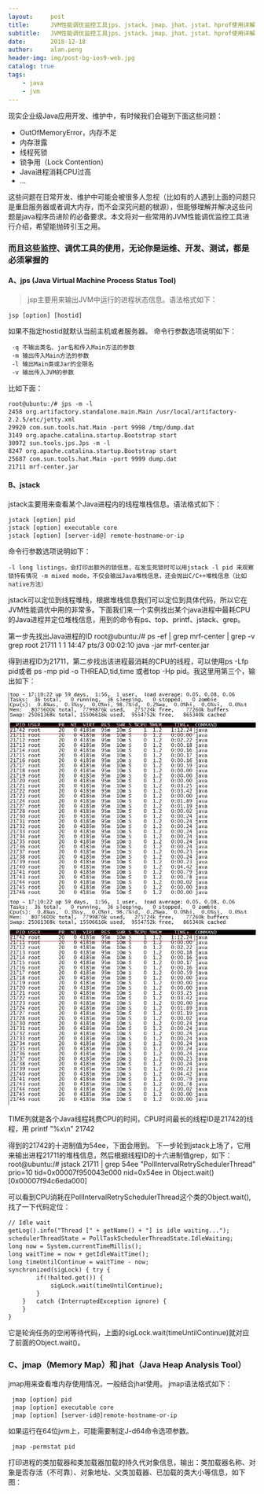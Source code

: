 ```yaml
---
layout:     post
title:      JVM性能调优监控工具jps、jstack、jmap、jhat、jstat、hprof使用详解
subtitle:   JVM性能调优监控工具jps、jstack、jmap、jhat、jstat、hprof使用详解
date:       2018-12-18
author:     alan.peng
header-img: img/post-bg-ios9-web.jpg
catalog: true
tags:
    - java
    - jvm
---
```


现实企业级Java应用开发、维护中，有时候我们会碰到下面这些问题：
- OutOfMemoryError，内存不足
- 内存泄露
- 线程死锁
- 锁争用（Lock Contention）
- Java进程消耗CPU过高
- ...
 
 这些问题在日常开发、维护中可能会被很多人忽视（比如有的人遇到上面的问题只是重启服务器或者调大内存，而不会深究问题的根源），但能够理解并解决这些问题是java程序员进阶的必备要求。本文将对一些常用的JVM性能调优监控工具进行介绍，希望能抛砖引玉之用。

### 而且这些监控、调优工具的使用，无论你是运维、开发、测试，都是必须掌握的
####  A、jps (Java Virtual Machine Process Status Tool)
> jsp主要用来输出JVM中运行的进程状态信息。语法格式如下：

    jsp [option] [hostid]

 如果不指定hostid就默认当前主机或者服务器。
 命令行参数选项说明如下：

     -q 不输出类名、jar名和传入Main方法的参数
     -m 输出传入Main方法的参数
     -l 输出Main类或Jar的全限名
     -v 输出传入JVM的参数

比如下面：
    
    root@ubuntu:/# jps -m -l
    2458 org.artifactory.standalone.main.Main /usr/local/artifactory-2.2.5/etc/jetty.xml
    29920 com.sun.tools.hat.Main -port 9998 /tmp/dump.dat
    3149 org.apache.catalina.startup.Bootstrap start
    30972 sun.tools.jps.Jps -m -l
    8247 org.apache.catalina.startup.Bootstrap start
    25687 com.sun.tools.hat.Main -port 9999 dump.dat
    21711 mrf-center.jar

#### B、jstack
 jstack主要用来查看某个Java进程内的线程堆栈信息。语法格式如下：

    jstack [option] pid
    jstack [option] executable core
    jstack [option] [server-id@] remote-hostname-or-ip

命令行参数选项说明如下：
                    
    -l long listings，会打印出额外的锁信息，在发生死锁时可以用jstack -l pid 来观察锁持有情况 -m mixed mode，不仅会输出Java堆栈信息，还会抛出C/C++堆栈信息（比如native方法）

jstack可以定位到线程堆栈，根据堆栈信息我们可以定位到具体代码，所以它在JVM性能调优中用的非常多。下面我们来一个实例找出某个java进程中最耗CPU的Java进程并定位堆栈信息，用到的命令有ps、top、printf、jstack、grep。

  第一步先找出Java进程的ID
    root@ubuntu:/# ps -ef | grep mrf-center | grep -v grep
    root     21711     1  1 14:47 pts/3    00:02:10 java -jar mrf-center.jar
  
  得到进程ID为21711，第二步找出该进程最消耗的CPU的线程，可以使用ps -Lfp pid或者 ps -mp pid -o THREAD,tid,time 或者top -Hp pid。我这里用第三个，输出如下：

  ![](/img/jvm/ed8a4ea9f3b0afbe77b6bda8b3b157d.png)
  <img src="/img/jvm/ed8a4ea9f3b0afbe77b6bda8b3b157d.png"/>

  TIME列就是各个Java线程耗费CPU的时间，CPU时间最长的线程ID是21742的线程，用
        printf "%x\n" 21742

   得到的21742的十进制值为54ee，下面会用到。
   下一步轮到jstack上场了，它用来输出进程21711的堆栈信息，然后根据线程ID的十六进制值grep，如下：
    root@ubuntu:/# jstack 21711 | grep 54ee
    "PollIntervalRetrySchedulerThread" prio=10 tid=0x00007f950043e000 nid=0x54ee in Object.wait() [0x00007f94c6eda000]

可以看到CPU消耗在PollIntervalRetrySchedulerThread这个类的Object.wait(),找了一下代码定位：
        
    // Idle wait
    getLog().info("Thread [" + getName() + "] is idle waiting...");
    schedulerThreadState = PollTaskSchedulerThreadState.IdleWaiting;
    long now = System.currentTimeMillis();
    long waitTime = now + getIdleWaitTime();
    long timeUntilContinue = waitTime - now;
    synchronized(sigLock) { try {
            if(!halted.get()) {
                sigLock.wait(timeUntilContinue);
            }
        }   catch (InterruptedException ignore) {
        }
    }

 它是轮询任务的空闲等待代码，上面的sigLock.wait(timeUntilContinue)就对应了前面的Object.wait()。

 ### C、jmap（Memory Map）和 jhat（Java Heap Analysis Tool）
  jmap用来查看堆内存使用情况，一般结合jhat使用。
  jmap语法格式如下：

     jmap [option] pid
     jmap [option] executable core
     jmap [option] [server-id@]remote-hostname-or-ip
   如果运行在64位jvm上，可能需要制定J-d64命令选项参数。

     jmap -permstat pid

   打印进程的类加载器和类加载器加载的持久代对象信息，输出：类加载器名称、对象是否存活（不可靠）、对象地址、父类加载器、已加载的类大小等信息，如下图：
